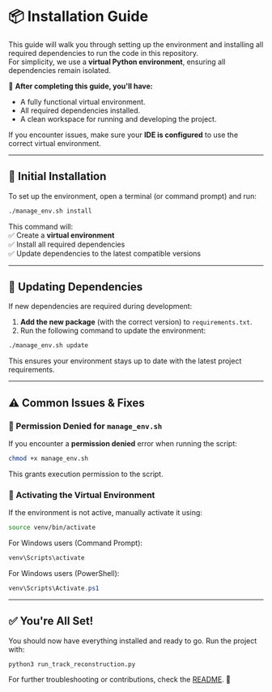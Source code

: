# 📦 Installation Guide

This guide will walk you through setting up the environment and installing all required dependencies to run the code in this repository.  
For simplicity, we use a **virtual Python environment**, ensuring all dependencies remain isolated.

🚀 **After completing this guide, you'll have:**
- A fully functional virtual environment.
- All required dependencies installed.
- A clean workspace for running and developing the project.

If you encounter issues, make sure your **IDE is configured** to use the correct virtual environment.

---

## 🔧 Initial Installation

To set up the environment, open a terminal (or command prompt) and run:

```bash
./manage_env.sh install
```

This command will: </br>
✅ Create a **virtual environment**  
✅ Install all required dependencies  
✅ Update dependencies to the latest compatible versions  

---

## 🔄 Updating Dependencies

If new dependencies are required during development:
1. **Add the new package** (with the correct version) to `requirements.txt`.
2. Run the following command to update the environment:

```bash
./manage_env.sh update
```

This ensures your environment stays up to date with the latest project requirements.

---

## ⚠️ Common Issues & Fixes

### 🛑 Permission Denied for `manage_env.sh`
If you encounter a **permission denied** error when running the script:
```bash
chmod +x manage_env.sh
```
This grants execution permission to the script.

### 🚀 Activating the Virtual Environment
If the environment is not active, manually activate it using:
```bash
source venv/bin/activate
```
For Windows users (Command Prompt):
```cmd
venv\Scripts\activate
```
For Windows users (PowerShell):
```powershell
venv\Scripts\Activate.ps1
```

---

## ✅ You're All Set!
You should now have everything installed and ready to go. Run the project with:
```bash
python3 run_track_reconstruction.py
```

For further troubleshooting or contributions, check the [README](README.md). 🚀
